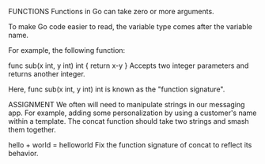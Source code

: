 FUNCTIONS
Functions in Go can take zero or more arguments.

To make Go code easier to read, the variable type comes after the variable name.

For example, the following function:

func sub(x int, y int) int {
  return x-y
}
Accepts two integer parameters and returns another integer.

Here, func sub(x int, y int) int is known as the "function signature".

ASSIGNMENT
We often will need to manipulate strings in our messaging app. For example, adding some personalization by using a customer's name within a template. The concat function should take two strings and smash them together.

hello + world = helloworld
Fix the function signature of concat to reflect its behavior.